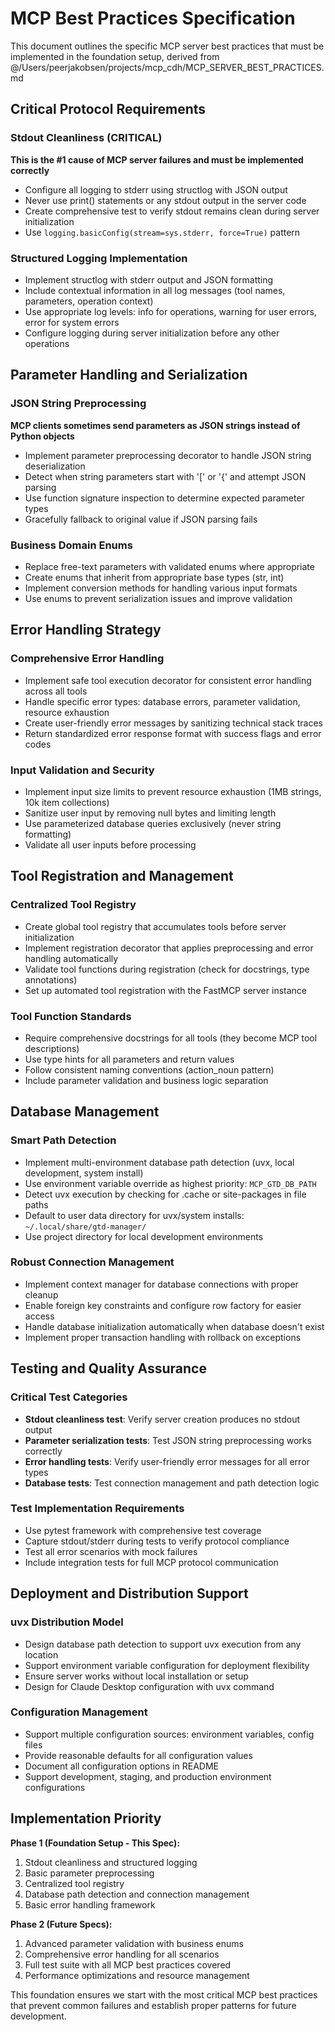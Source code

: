# MCP Best Practices Specification

This document outlines the specific MCP server best practices that must be implemented in the foundation setup, derived from @/Users/peerjakobsen/projects/mcp_cdh/MCP_SERVER_BEST_PRACTICES.md

## Critical Protocol Requirements

### Stdout Cleanliness (CRITICAL)

**This is the #1 cause of MCP server failures and must be implemented correctly**

- Configure all logging to stderr using structlog with JSON output
- Never use print() statements or any stdout output in the server code
- Create comprehensive test to verify stdout remains clean during server initialization
- Use `logging.basicConfig(stream=sys.stderr, force=True)` pattern

### Structured Logging Implementation

- Implement structlog with stderr output and JSON formatting
- Include contextual information in all log messages (tool names, parameters, operation context)
- Use appropriate log levels: info for operations, warning for user errors, error for system errors
- Configure logging during server initialization before any other operations

## Parameter Handling and Serialization

### JSON String Preprocessing

**MCP clients sometimes send parameters as JSON strings instead of Python objects**

- Implement parameter preprocessing decorator to handle JSON string deserialization
- Detect when string parameters start with '[' or '{' and attempt JSON parsing
- Use function signature inspection to determine expected parameter types
- Gracefully fallback to original value if JSON parsing fails

### Business Domain Enums

- Replace free-text parameters with validated enums where appropriate
- Create enums that inherit from appropriate base types (str, int)
- Implement conversion methods for handling various input formats
- Use enums to prevent serialization issues and improve validation

## Error Handling Strategy

### Comprehensive Error Handling

- Implement safe tool execution decorator for consistent error handling across all tools
- Handle specific error types: database errors, parameter validation, resource exhaustion
- Create user-friendly error messages by sanitizing technical stack traces
- Return standardized error response format with success flags and error codes

### Input Validation and Security

- Implement input size limits to prevent resource exhaustion (1MB strings, 10k item collections)
- Sanitize user input by removing null bytes and limiting length
- Use parameterized database queries exclusively (never string formatting)
- Validate all user inputs before processing

## Tool Registration and Management

### Centralized Tool Registry

- Create global tool registry that accumulates tools before server initialization
- Implement registration decorator that applies preprocessing and error handling automatically
- Validate tool functions during registration (check for docstrings, type annotations)
- Set up automated tool registration with the FastMCP server instance

### Tool Function Standards

- Require comprehensive docstrings for all tools (they become MCP tool descriptions)
- Use type hints for all parameters and return values
- Follow consistent naming conventions (action_noun pattern)
- Include parameter validation and business logic separation

## Database Management

### Smart Path Detection

- Implement multi-environment database path detection (uvx, local development, system install)
- Use environment variable override as highest priority: `MCP_GTD_DB_PATH`
- Detect uvx execution by checking for .cache or site-packages in file paths
- Default to user data directory for uvx/system installs: `~/.local/share/gtd-manager/`
- Use project directory for local development environments

### Robust Connection Management

- Implement context manager for database connections with proper cleanup
- Enable foreign key constraints and configure row factory for easier access
- Handle database initialization automatically when database doesn't exist
- Implement proper transaction handling with rollback on exceptions

## Testing and Quality Assurance

### Critical Test Categories

- **Stdout cleanliness test**: Verify server creation produces no stdout output
- **Parameter serialization tests**: Test JSON string preprocessing works correctly
- **Error handling tests**: Verify user-friendly error messages for all error types
- **Database tests**: Test connection management and path detection logic

### Test Implementation Requirements

- Use pytest framework with comprehensive test coverage
- Capture stdout/stderr during tests to verify protocol compliance
- Test all error scenarios with mock failures
- Include integration tests for full MCP protocol communication

## Deployment and Distribution Support

### uvx Distribution Model

- Design database path detection to support uvx execution from any location
- Support environment variable configuration for deployment flexibility
- Ensure server works without local installation or setup
- Design for Claude Desktop configuration with uvx command

### Configuration Management

- Support multiple configuration sources: environment variables, config files
- Provide reasonable defaults for all configuration values
- Document all configuration options in README
- Support development, staging, and production environment configurations

## Implementation Priority

**Phase 1 (Foundation Setup - This Spec):**

1. Stdout cleanliness and structured logging
2. Basic parameter preprocessing
3. Centralized tool registry
4. Database path detection and connection management
5. Basic error handling framework

**Phase 2 (Future Specs):**

1. Advanced parameter validation with business enums
2. Comprehensive error handling for all scenarios
3. Full test suite with all MCP best practices covered
4. Performance optimizations and resource management

This foundation ensures we start with the most critical MCP best practices that prevent common failures and establish proper patterns for future development.
